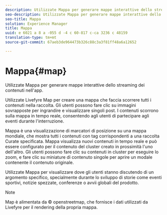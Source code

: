 ```yaml
---
description: Utilizzate Mappa per generare mappe interattive dello streaming dei contenuti nell'app.
seo-description: Utilizzate Mappa per generare mappe interattive dello streaming dei contenuti nell'app.
seo-title: Mappa
solution: Experience Manager
title: Mappa
uuid: e 6021 a 8 a -055 d -4 c 60-817 c-ca 3236 c 48159
translation-type: tm+mt
source-git-commit: 67aeb3de964473b326c88c3a3f81ff48a6a12652

---
```



# Mappa{#map}

Utilizzate Mappa per generare mappe interattive dello streaming dei contenuti nell&#39;app.

Utilizzate Livefyre Map per creare una mappa che faccia scorrere tutti i contenuti nella raccolta. Gli utenti possono fare clic su immagini sovrapposte per ingrandire e visualizzare singoli post. I contenuti scorrono sulla mappa in tempo reale, consentendo agli utenti di partecipare agli eventi durante l&#39;interruzione.

Mappa è una visualizzazione di marcatori di posizione su una mappa mondiale, che mostra tutti i contenuti con tag corrispondenti a una raccolta Curate specificata. Mappa visualizza nuovi contenuti in tempo reale e può essere configurato per il contenuto del cluster creato in prossimità l&#39;uno dell&#39;altro. Gli utenti possono fare clic su contenuti in cluster per eseguire lo zoom, e fare clic su miniature di contenuto singole per aprire un modale contenente il contenuto originale.

Utilizzate Mappa per visualizzare dove gli utenti stanno discutendo di un argomento specifico, specialmente durante lo sviluppo di storie come eventi sportivi, notizie spezzate, conferenze o avvii globali del prodotto.

>[!NOTE]
>
>Map è alimentata da © openstreetmap, che fornisce i dati utilizzati da Livefyre per il rendering della propria mappa.

